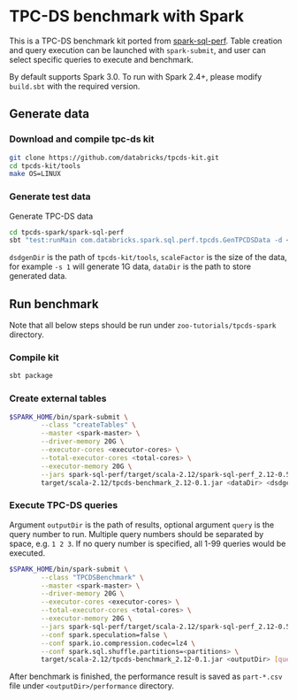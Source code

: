 # TPC-DS benchmark with Spark #

This is a TPC-DS benchmark kit ported from [spark-sql-perf](https://github.com/databricks/spark-sql-perf "spark-sql-perf"). Table creation and query execution can be launched with `spark-submit`, and user can select specific queries to execute and benchmark.

By default supports Spark 3.0. To run with Spark 2.4+, please modify `build.sbt` with the required version.

## Generate data ##

### Download and compile tpc-ds kit ###
```bash
git clone https://github.com/databricks/tpcds-kit.git
cd tpcds-kit/tools
make OS=LINUX
```
### Generate test data ###
Generate TPC-DS data
```bash
cd tpcds-spark/spark-sql-perf
sbt "test:runMain com.databricks.spark.sql.perf.tpcds.GenTPCDSData -d <dsdgenDir> -s <scaleFactor> -l <dataDir> -f parquet"
```
`dsdgenDir` is the path of `tpcds-kit/tools`, `scaleFactor` is the size of the data, for example `-s 1` will generate 1G data, `dataDir` is the path to store generated data.

## Run benchmark ##
Note that all below steps should be run under `zoo-tutorials/tpcds-spark` directory.
### Compile kit ###
```bash
sbt package
```
### Create external tables ###
```bash
$SPARK_HOME/bin/spark-submit \
        --class "createTables" \
        --master <spark-master> \
        --driver-memory 20G \
        --executor-cores <executor-cores> \
        --total-executor-cores <total-cores> \
        --executor-memory 20G \
        --jars spark-sql-perf/target/scala-2.12/spark-sql-perf_2.12-0.5.1-SNAPSHOT.jar \
        target/scala-2.12/tpcds-benchmark_2.12-0.1.jar <dataDir> <dsdgenDir> <scaleFactor>
```
### Execute TPC-DS queries ###
Argument `outputDir` is the path of results, optional argument `query`  is the query number to run. Multiple query numbers should be separated by space, e.g. `1 2 3`. If no query number is specified, all 1-99 queries would be executed.
```bash
$SPARK_HOME/bin/spark-submit \
        --class "TPCDSBenchmark" \
        --master <spark-master> \
        --driver-memory 20G \
        --executor-cores <executor-cores> \
        --total-executor-cores <total-cores> \
        --executor-memory 20G \
        --jars spark-sql-perf/target/scala-2.12/spark-sql-perf_2.12-0.5.1-SNAPSHOT.jar \
        --conf spark.speculation=false \
        --conf spark.io.compression.codec=lz4 \
        --conf spark.sql.shuffle.partitions=<partitions> \
        target/scala-2.12/tpcds-benchmark_2.12-0.1.jar <outputDir> [query]
```
After benchmark is finished, the performance result is saved as `part-*.csv` file under `<outputDir>/performance` directory.
